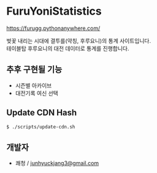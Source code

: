# FuruYoniStatistics
https://furugg.pythonanywhere.com/  

벚꽃 내리는 시대에 결투를(약칭, 후루요니)의 통계 사이트입니다.  
테이블탑 후루요니의 대전 데이터로 통계를 진행합니다.  

## 추후 구현될 기능
- 시즌별 아카이브  
- 대전기록 여신 선택  

## Update CDN Hash
```sh
$ ./scripts/update-cdn.sh
```

## 개발자
- 쾌청 / junhyuckjang3@gmail.com